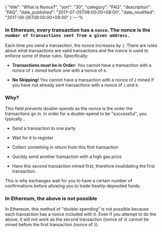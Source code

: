 {
 "title": "What is Nonce?",
 "sort": "30",
 "category": "FAQ",
 "description": "FAQ",
 "date_published": "2017-07-05T08:00:00+08:00",
 "date_modified": "2017-09-26T08:00:00+08:00"
}
---%


### In Ethereum, every transaction has a `nonce`. The nonce is the `number of transactions sent from a given address.`

Each time you send a transaction, the nonce increases by `1`. There are rules about what transactions are valid transactions and the nonce is used to enforce some of these rules. Specifically:

- **Transactions must be in Order:** You cannot have a transaction with a nonce of `1` mined before one with a nonce of `0`.

- **No Skipping!** You cannot have a transaction with a nonce of `2` mined if you have not already sent transactions with a nonce of `1` and `0`.

### Why?

This field prevents double-spends as the nonce is the order the transactions go in. In order for a double-spend to be "successful", you typically...

 * Send a transaction to one party

 * Wait for it to register

 * Collect something in return from this first transaction

 * Quickly send another transaction with a high gas price

 * Have this second transaction mined first, therefore invalidating the first transaction.

This is why exchanges wait for you to have a certain number of confirmations before allowing you to trade freshly-deposited funds.

### In Ethereum, the above is not possible

In Ethereum, this method of "double-spending" is not possible because each transaction has a nonce included with it. Even if you attempt to do the above, it will not work as the second transaction (nonce of `3`) cannot be mined before the first transaction (nonce of `2`).

